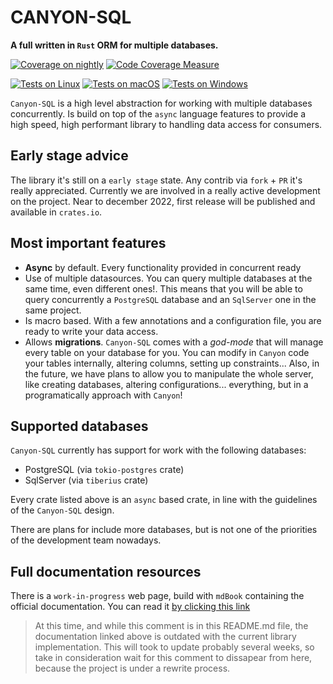 # CANYON-SQL

**A full written in `Rust` ORM for multiple databases.**

[![Coverage on nightly](https://github.com/zerodaycode/Canyon-SQL/actions/workflows/code-coverage.yml/badge.svg)](https://github.com/zerodaycode/Canyon-SQL/actions/workflows/code-coverage.yml)
[![Code Coverage Measure](https://zerodaycode.github.io/Canyon-SQL/badges/flat.svg)](https://zerodaycode.github.io/Canyon-SQL)

[![Tests on Linux](https://github.com/zerodaycode/Canyon-SQL/actions/workflows/linux-tests.yml/badge.svg)](https://github.com/zerodaycode/Canyon-SQL/actions/workflows/linux-tests.yml)
[![Tests on macOS](https://github.com/zerodaycode/Canyon-SQL/actions/workflows/macos-tests.yml/badge.svg)](https://github.com/zerodaycode/Canyon-SQL/actions/workflows/macos-tests.yml)
[![Tests on Windows](https://github.com/zerodaycode/Canyon-SQL/actions/workflows/windows-tests.yml/badge.svg)](https://github.com/zerodaycode/Canyon-SQL/actions/workflows/windows-tests.yml)

`Canyon-SQL` is a high level abstraction for working with multiple databases concurrently. Is build on top of the `async` language features
to provide a high speed, high performant library to handling data access for consumers.

## Early stage advice

The library it's still on a `early stage` state.
Any contrib via `fork` + `PR` it's really appreciated. Currently we are involved in a really active development on the project. Near to december 2022, first release will be published and available in `crates.io`.

## Most important features

- **Async** by default. Every functionality provided in concurrent ready
- Use of multiple datasources. You can query multiple databases at the same time, even different ones!. This means that you will be able to query concurrently
a `PostgreSQL` database and an `SqlServer` one in the same project.
- Is macro based. With a few annotations and a configuration file, you are ready to write your data access.
- Allows **migrations**. `Canyon-SQL` comes with a *god-mode* that will manage every table on your database for you. You can modify in `Canyon` code your tables internally, altering columns, setting up constraints... 
Also, in the future, we have plans to allow you to manipulate the whole server, like creating databases, altering configurations... everything, but in a programatically approach with `Canyon`!

## Supported databases

`Canyon-SQL` currently has support for work with the following databases:

- PostgreSQL (via `tokio-postgres` crate)
- SqlServer (via `tiberius` crate)

Every crate listed above is an `async` based crate, in line with the guidelines of the `Canyon-SQL` design.

There are plans for include more databases, but is not one of the priorities of the development team nowadays.

## Full documentation resources

There is a `work-in-progress` web page, build with `mdBook` containing the official documentation.
You can read it [by clicking this link](https://zerodaycode.github.io/canyon-book/)

> At this time, and while this comment is in this README.md file, the documentation linked above is outdated
with the current library implementation. This will took to update probably several weeks, so take in consideration
wait for this comment to dissapear from here, because the project is under a rewrite process.
